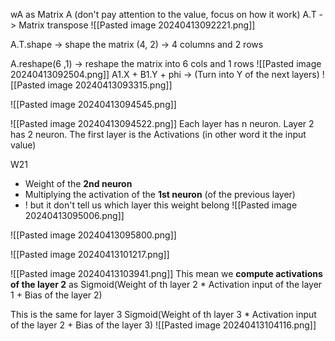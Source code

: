 wA as Matrix A 
(don't pay attention to the value, focus on how it work)
 A.T -> Matrix transpose
 ![[Pasted image 20240413092221.png]]

A.T.shape -> shape the matrix
(4, 2) -> 4 columns and 2 rows

A.reshape(6 ,1) -> reshape the matrix into 6 cols and 1 rows
![[Pasted image 20240413092504.png]]
A1.X + B1.Y + phi -> (Turn into Y of the next layers)
![[Pasted image 20240413093315.png]]

![[Pasted image 20240413094545.png]]

![[Pasted image 20240413094522.png]]
Each layer has n neuron. Layer 2 has 2 neuron.
The first layer is the Activations (in other word it the input value)

W21
+ Weight of the **2nd neuron**
+ Multiplying the activation of the **1st neuron** (of the previous layer)
+ ! but it don't tell us which layer this weight belong
![[Pasted image 20240413095006.png]]

![[Pasted image 20240413095800.png]]

![[Pasted image 20240413101217.png]]

![[Pasted image 20240413103941.png]]
This mean we **compute activations of the layer 2** as 
Sigmoid(Weight of th layer 2 * Activation input of the layer 1 + Bias of the layer 2)

This is the same for layer 3
Sigmoid(Weight of th layer 3 * Activation input of the layer 2 + Bias of the layer 3) 
![[Pasted image 20240413104116.png]]
